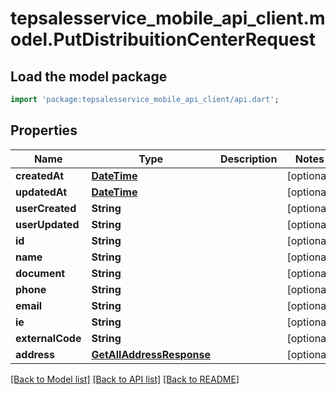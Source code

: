 # tepsalesservice_mobile_api_client.model.PutDistribuitionCenterRequest

## Load the model package
```dart
import 'package:tepsalesservice_mobile_api_client/api.dart';
```

## Properties
Name | Type | Description | Notes
------------ | ------------- | ------------- | -------------
**createdAt** | [**DateTime**](DateTime.md) |  | [optional] 
**updatedAt** | [**DateTime**](DateTime.md) |  | [optional] 
**userCreated** | **String** |  | [optional] 
**userUpdated** | **String** |  | [optional] 
**id** | **String** |  | [optional] 
**name** | **String** |  | [optional] 
**document** | **String** |  | [optional] 
**phone** | **String** |  | [optional] 
**email** | **String** |  | [optional] 
**ie** | **String** |  | [optional] 
**externalCode** | **String** |  | [optional] 
**address** | [**GetAllAddressResponse**](GetAllAddressResponse.md) |  | [optional] 

[[Back to Model list]](../README.md#documentation-for-models) [[Back to API list]](../README.md#documentation-for-api-endpoints) [[Back to README]](../README.md)


